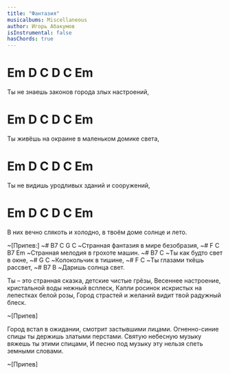 ```yaml
---
title: "Фантазия"
musicalbums: Miscellaneous
author: Игорь Абакумов
isInstrumental: false
hasChords: true
---
```


# Em     D       C     D       C        Em
Ты не знаешь законов города злых настроений,
# Em   D         C       D         C       Em
Ты живёшь на окраине в маленьком домике света,
# Em    D       C         D       C    Em
Ты не видишь уродливых зданий и сооружений,
#   Em         D        C            D        C        Em
В них вечно слякоть и холодно, в твоём доме солнце и лето.

~[Припев:]
~#   B7        C       G         C
~Странная фантазия в мире безобразия,
~#   F        C        B7       Em
~Странная мелодия в грохоте машин.
~# B7            C
~Ты как будто свет в окне,
~# G             C
~Колокольчик в тишине,
~# F           C
~Ты глазами ткёшь рассвет,
~# B7             B
~Даришь солнца свет.

Ты – это странная сказка, детские чистые грёзы,
Весеннее настроение, кристальной воды нежный всплеск,
Капли росинок искристых на лепестках белой розы,
Город страстей и желаний видит твой радужный блеск.

~[Припев]

Город встал в ожидании, смотрит застывшими лицами.
Огненно-синие спицы ты держишь златыми перстами.
Святую небесную музыку вяжешь ты этими спицами,
И песню под музыку эту нельзя спеть земными словами.

~[Припев]

